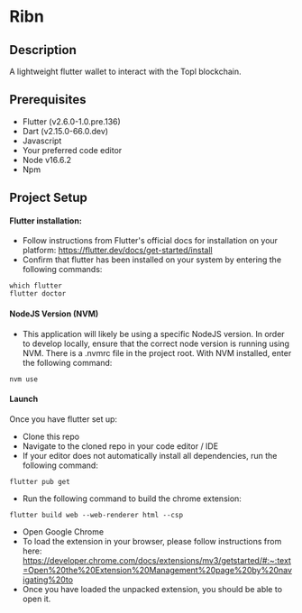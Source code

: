 # Ribn

## Description
A lightweight flutter wallet to interact with the Topl blockchain.

## Prerequisites
* Flutter (v2.6.0-1.0.pre.136)
* Dart (v2.15.0-66.0.dev)
* Javascript
* Your preferred code editor 
* Node v16.6.2
* Npm


## Project Setup

#### Flutter installation:
* Follow instructions from Flutter's official docs for installation on your platform: https://flutter.dev/docs/get-started/install
* Confirm that flutter has been installed on your system by entering the following commands:
```
which flutter
flutter doctor 
```

#### NodeJS Version (NVM)
* This application will likely be using a specific NodeJS version. In order to develop locally, ensure that the correct node version is running using NVM. There is a .nvmrc file in the project root. With NVM installed, enter the following command:
```
nvm use
```


#### Launch
Once you have flutter set up:
* Clone this repo
* Navigate to the cloned repo in your code editor / IDE
* If your editor does not automatically install all dependencies, run the following command:
```
flutter pub get
```
* Run the following command to build the chrome extension:
```
flutter build web --web-renderer html --csp
```
* Open Google Chrome
* To load the extension in your browser, please follow instructions from here: https://developer.chrome.com/docs/extensions/mv3/getstarted/#:~:text=Open%20the%20Extension%20Management%20page%20by%20navigating%20to 
* Once you have loaded the unpacked extension, you should be able to open it.
